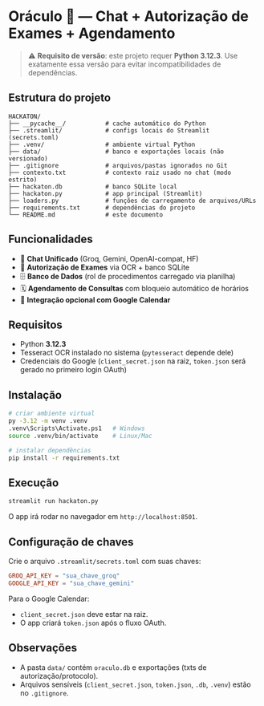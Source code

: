 # Oráculo 🔮 — Chat + Autorização de Exames + Agendamento

> ⚠️ **Requisito de versão**: este projeto requer **Python 3.12.3**.
> Use exatamente essa versão para evitar incompatibilidades de dependências.

## Estrutura do projeto

```
HACKATON/
├── __pycache__/           # cache automático do Python
├── .streamlit/            # configs locais do Streamlit (secrets.toml)
├── .venv/                 # ambiente virtual Python
├── data/                  # banco e exportações locais (não versionado)
├── .gitignore             # arquivos/pastas ignorados no Git
├── contexto.txt           # contexto raiz usado no chat (modo estrito)
├── hackaton.db            # banco SQLite local
├── hackaton.py            # app principal (Streamlit)
├── loaders.py             # funções de carregamento de arquivos/URLs
├── requirements.txt       # dependências do projeto
└── README.md              # este documento
```

## Funcionalidades

* 💬 **Chat Unificado** (Groq, Gemini, OpenAI-compat, HF)
* 📎 **Autorização de Exames** via OCR + banco SQLite
* 🗄️ **Banco de Dados** (rol de procedimentos carregado via planilha)
* 🗓️ **Agendamento de Consultas** com bloqueio automático de horários
* 📆 **Integração opcional com Google Calendar**

## Requisitos

* Python **3.12.3**
* Tesseract OCR instalado no sistema (`pytesseract` depende dele)
* Credenciais do Google (`client_secret.json` na raiz, `token.json` será gerado no primeiro login OAuth)

## Instalação

```bash
# criar ambiente virtual
py -3.12 -m venv .venv
.venv\Scripts\Activate.ps1   # Windows
source .venv/bin/activate    # Linux/Mac

# instalar dependências
pip install -r requirements.txt
```

## Execução

```bash
streamlit run hackaton.py
```

O app irá rodar no navegador em `http://localhost:8501`.

## Configuração de chaves

Crie o arquivo `.streamlit/secrets.toml` com suas chaves:

```toml
GROQ_API_KEY = "sua_chave_groq"
GOOGLE_API_KEY = "sua_chave_gemini"
```

Para o Google Calendar:

* `client_secret.json` deve estar na raiz.
* O app criará `token.json` após o fluxo OAuth.

## Observações

* A pasta `data/` contém `oraculo.db` e exportações (txts de autorização/protocolo).
* Arquivos sensíveis (`client_secret.json`, `token.json`, `.db`, `.venv`) estão no `.gitignore`.
